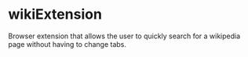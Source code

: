 # wikiExtension
Browser extension that allows the user to quickly search for a wikipedia page without having to change tabs.

